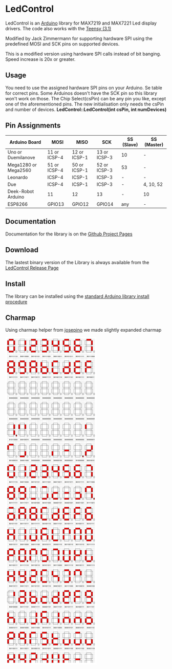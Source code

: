LedControl
==========
LedControl is an [Arduino](http://arduino.cc) library for MAX7219 and MAX7221 Led display drivers.
The code also works with the [Teensy (3.1)](https://www.pjrc.com/teensy/)

Modified by Jack Zimmermann for supporting hardware SPI using the predefined MOSI and SCK pins on supported devices.

This is a modified version using hardware SPI calls instead of bit banging. Speed increase is 20x or greater.

Usage
-----
You need to use the assigned hardware SPI pins on your Arduino. Se table for correct pins. Some Arduinos doesn't have the SCK pin so this library won't work on those. The Chip Select(csPin) can be any pin you like, except one of the aforementioned pins. The new initialisation only needs the csPin and number of devices.
**LedControl::LedControl(int csPin, int numDevices)**

Pin Assignments
---------------

| Arduino Board | MOSI | MISO | SCK | SS (Slave) | SS (Master) |
|---------------|------|------|-----|------------|-------------|
| Uno or Duemilanove | 11 or ICSP-4 | 12 or ICSP-1 | 13 or ICSP-3 | 10 | - |
| Mega1280 or Mega2560 | 51 or ICSP-4 | 50 or ICSP-1 | 52 or ICSP-3 | 53 | - |
| Leonardo | ICSP-4 | ICSP-1 | ICSP-3 | - | - |
| Due | ICSP-4 | ICSP-1 | ICSP-3 | - | 4, 10, 52 |
| Deek-Robot Arduino | 11 | 12 | 13 | - | 10 |	
| ESP8266 | GPIO13 | GPIO12 | GPIO14 | any | - |


Documentation
-------------
Documentation for the library is on the [Github Project Pages](http://wayoda.github.io/LedControl/)

Download
--------
The lastest binary version of the Library is always available from the 
[LedControl Release Page](https://github.com/wayoda/LedControl/releases) 

Install
-------
The library can be installed using the [standard Arduino library install procedure](http://arduino.cc/en/Guide/Libraries)  

Charmap
-------
Using charmap helper from [josepino](http://www.josepino.com/microcontroller/7-segment-ascii) we made slightly expanded charmap

![](7segmentdesign.jpg)




